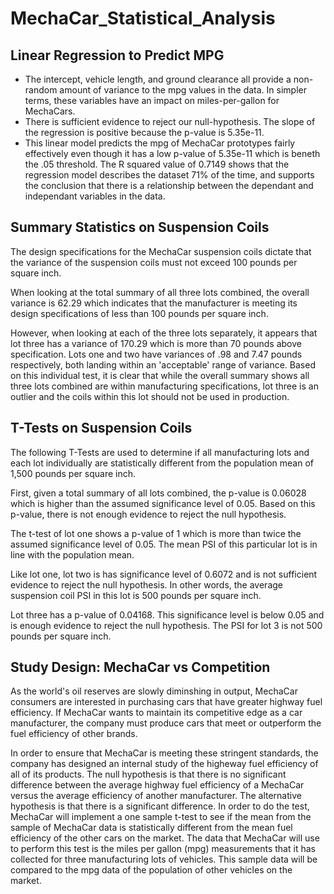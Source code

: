 # MechaCar_Statistical_Analysis
## Linear Regression to Predict MPG
- The intercept, vehicle length, and ground clearance all provide a non-random amount of variance to the mpg values in the data. In simpler terms, these variables have an impact on miles-per-gallon for MechaCars. 
- There is sufficient evidence to reject our null-hypothesis. The slope of the regression is positive because the p-value is 5.35e-11.
- This linear model predicts the mpg of MechaCar prototypes fairly effectively even though it has a low p-value of 5.35e-11 which is beneth the .05 threshold. The R squared value of 0.7149 shows that the regression model describes the dataset 71% of the time, and supports the conclusion that there is a relationship between the dependant and independant variables in the data.

## Summary Statistics on Suspension Coils
The design specifications for the MechaCar suspension coils dictate that the variance of the suspension coils must not exceed 100 pounds per square inch.

When looking at the total summary of all three lots combined, the overall variance is 62.29 which indicates that the manufacturer is meeting its design specifications of less than 100 pounds per square inch. 

However, when looking at each of the three lots separately, it appears that lot three has a variance of 170.29 which is more than 70 pounds above specification. Lots one and two have variances of .98 and 7.47 pounds respectively, both landing within an 'acceptable' range of variance. Based on this individual test, it is clear that while the overall summary shows all three lots combined are within manufacturing specifications, lot three is an outlier and the coils within this lot should not be used in production. 

## T-Tests on Suspension Coils
The following T-Tests are used to determine if all manufacturing lots and each lot individually are statistically different from the population mean of 1,500 pounds per square inch. 

First, given a total summary of all lots combined, the p-value is 0.06028 which is higher than the assumed significance level of 0.05. Based on this p-value, there is not enough evidence to reject the null hypothesis.


The t-test of lot one shows a p-value of 1 which is more than twice the assumed significance level of 0.05. The mean PSI of this particular lot is in line with the population mean.


Like lot one, lot two is has significance level of 0.6072 and is not sufficient evidence to reject the null hypothesis. In other words, the average suspension coil PSI in this lot is 500 pounds per square inch.


Lot three has a p-value of 0.04168. This significance level is below 0.05 and is enough evidence to reject the null hypothesis. The PSI for lot 3 is not 500 pounds per square inch.

## Study Design: MechaCar vs Competition
As the world's oil reserves are slowly diminshing in output, MechaCar consumers are interested in purchasing cars that have greater highway fuel efficiency. If MechaCar wants to maintain its competitive edge as a car manufacturer, the company must produce cars that meet or outperform the fuel efficiency of other brands. 

In order to ensure that MechaCar is meeting these stringent standards, the company has designed an internal study of the higheway fuel efficiency of all of its products. The null hypothesis is that there is no significant difference between the average highway fuel efficiency of a MechaCar versus the average efficiency of another manufacturer. The alternative hypothesis is that there is a significant difference. In order to do the test, MechaCar will implement a one sample t-test to see if the mean from the sample of MechaCar data is statistically different from the mean fuel efficiency of the other cars on the market. The data that MechaCar will use to perform this test is the miles per gallon (mpg) measurements that it has collected for three manufacturing lots of vehicles. This sample data will be compared to the mpg data of the population of other vehicles on the market.

